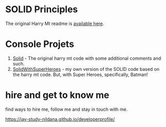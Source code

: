 # SOLID Principles

The original Harry Mt readme is [available here](README-HarryMT.md).

# Console Projets

1. [Solid](Solid) - The original harry mt code with some additional comments and such.
1. [SolidWithSuperHeroes](SolidWithSuperHeroes) - my own version of the SOLID code based on the harry mt code. But, with Super Heroes, specifically, Batman!

# hire and get to know me

find ways to hire me, follow me and stay in touch with me.

https://jay-study-nildana.github.io/developerprofile/